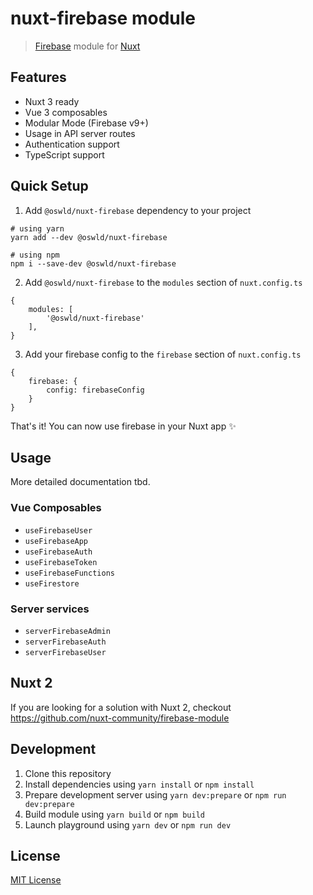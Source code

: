 # nuxt-firebase module

> [Firebase](https://firebase.google.com/) module for [Nuxt](https://v3.nuxtjs.org)

## Features

- Nuxt 3 ready
- Vue 3 composables
- Modular Mode (Firebase v9+)
- Usage in API server routes
- Authentication support
- TypeScript support

## Quick Setup

1. Add `@oswld/nuxt-firebase` dependency to your project
```
# using yarn
yarn add --dev @oswld/nuxt-firebase

# using npm
npm i --save-dev @oswld/nuxt-firebase
```

2. Add `@oswld/nuxt-firebase` to the `modules` section of `nuxt.config.ts`
```
{
    modules: [
        '@oswld/nuxt-firebase'
    ],   
}
```

3. Add your firebase config to the `firebase` section of `nuxt.config.ts`
```
{
    firebase: {
        config: firebaseConfig
    }
}
```

That's it! You can now use firebase in your Nuxt app ✨

## Usage
More detailed documentation tbd.

### Vue Composables
- `useFirebaseUser`
- `useFirebaseApp`
- `useFirebaseAuth`
- `useFirebaseToken`
- `useFirebaseFunctions`
- `useFirestore`

### Server services
- `serverFirebaseAdmin`
- `serverFirebaseAuth`
- `serverFirebaseUser`


## Nuxt 2

If you are looking for a solution with Nuxt 2, checkout https://github.com/nuxt-community/firebase-module

## Development

1. Clone this repository
2. Install dependencies using `yarn install` or `npm install`
3. Prepare development server using `yarn dev:prepare` or `npm run dev:prepare`
4. Build module using `yarn build` or `npm build`
5. Launch playground using `yarn dev` or `npm run dev`

## License

[MIT License](./LICENSE)